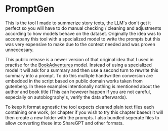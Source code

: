 # PromptGen

This is the tool I made to summerize story texts, the LLM's don't get it perfect so you will have to do manual checking / cleaning and adjustments according to how models behave on the dataset.
Originally the idea was to accompany this tool with a specialized model to write the prompts but this was very expensive to make due to the context needed and was proven unneccesary.

This public release is a newer version of that original idea that I used in practise for the [BookAdventures](https://huggingface.co/KoboldAI/Llama-3.1-8B-BookAdventures) model. Instead of using a specialized model it will ask for a summary and then use a second turn to rewrite this summary into a prompt. To do this multiple handwritten conversion are embedded in the script based on public domain works taken from gutenberg. In these examples intentionally nothing is mentioned about the author and book title (This can however happen if you are not careful, especially on autobiography's, verify the data afterwards).

To keep it format agnostic the tool expects cleaned plain text files each containing one work, (or chapter if you wish to try this chapter based) it will then create a new folder with the prompts. I also bundled seperate files to allow converting these into ShareGPT and other formats.
